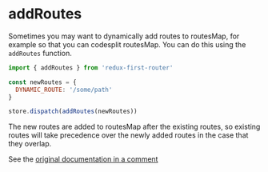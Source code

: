 # addRoutes

Sometimes you may want to dynamically add routes to routesMap,
for example so that you can codesplit routesMap.
You can do this using the `addRoutes` function.

```javascript
import { addRoutes } from 'redux-first-router'

const newRoutes = {
  DYNAMIC_ROUTE: '/some/path'
}

store.dispatch(addRoutes(newRoutes))
```

The new routes are added to routesMap after the existing routes,
so existing routes will take precedence over the newly added routes
in the case that they overlap.

See the [original documentation in a comment](https://github.com/faceyspacey/redux-first-router/issues/62#issuecomment-322558836)
